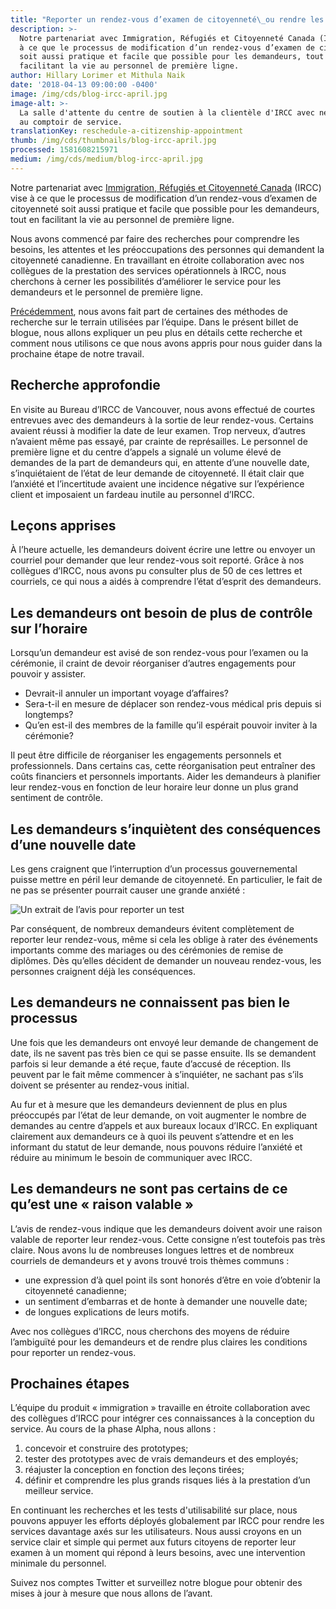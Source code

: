 ```yaml
---
title: "Reporter un rendez-vous d’examen de citoyenneté\_ou rendre les demandeurs et le personnel de première ligne autonomes"
description: >-
  Notre partenariat avec Immigration, Réfugiés et Citoyenneté Canada (IRCC) vise
  à ce que le processus de modification d’un rendez-vous d’examen de citoyenneté
  soit aussi pratique et facile que possible pour les demandeurs, tout en
  facilitant la vie au personnel de première ligne. 
author: Hillary Lorimer et Mithula Naik
date: '2018-04-13 09:00:00 -0400'
image: /img/cds/blog-ircc-april.jpg
image-alt: >-
  La salle d'attente du centre de soutien à la clientèle d'IRCC avec neuf places
  au comptoir de service.
translationKey: reschedule-a-citizenship-appointment
thumb: /img/cds/thumbnails/blog-ircc-april.jpg
processed: 1581608215971
medium: /img/cds/medium/blog-ircc-april.jpg
---
```


Notre partenariat avec [Immigration, Réfugiés et Citoyenneté Canada](https://www.canada.ca/fr/immigration-refugies-citoyennete.html) (IRCC) vise à ce que le processus de modification d’un rendez-vous d’examen de citoyenneté soit aussi pratique et facile que possible pour les demandeurs, tout en facilitant la vie au personnel de première ligne.

Nous avons commencé par faire des recherches pour comprendre les besoins, les attentes et les préoccupations des personnes qui demandent la citoyenneté canadienne. En travaillant en étroite collaboration avec nos collègues de la prestation des services opérationnels à IRCC, nous cherchons à cerner les possibilités d’améliorer le service pour les demandeurs et le personnel de première ligne.

[Précédemment](https://numerique.canada.ca/2017/10/24/circonscrire-un-probleme-de-conception/), nous avons fait part de certaines des méthodes de recherche sur le terrain utilisées par l’équipe. Dans le présent billet de blogue, nous allons expliquer un peu plus en détails cette recherche et comment nous utilisons ce que nous avons appris pour nous guider dans la prochaine étape de notre travail.

## Recherche approfondie

En visite au Bureau d’IRCC  de Vancouver, nous avons effectué de courtes entrevues avec des demandeurs à la sortie de leur rendez-vous. Certains avaient réussi à modifier la date de leur examen. Trop nerveux, d’autres n’avaient même pas essayé, par crainte de représailles. Le personnel de première ligne et du centre d’appels a signalé un volume élevé de demandes de la part de demandeurs qui, en attente d’une nouvelle date, s’inquiétaient de l’état de leur demande de citoyenneté. Il était clair que l’anxiété et l’incertitude avaient une incidence négative sur l’expérience client et imposaient un fardeau inutile au personnel d’IRCC.

## Leçons apprises

À l’heure actuelle, les demandeurs doivent écrire une lettre ou envoyer un courriel pour demander que leur rendez-vous soit reporté. Grâce à nos collègues d’IRCC, nous avons pu consulter plus de 50 de ces lettres et courriels, ce qui nous a aidés à comprendre l’état d’esprit des demandeurs.

## Les demandeurs ont besoin de plus de contrôle sur l’horaire

Lorsqu’un demandeur est avisé de son rendez-vous pour l’examen ou la cérémonie, il craint de devoir réorganiser d’autres engagements pour pouvoir y assister.

* Devrait-il annuler un important voyage d’affaires?
* Sera-t-il en mesure de déplacer son rendez-vous médical pris depuis si longtemps?
* Qu’en est-il des membres de la famille qu’il espérait pouvoir inviter à la cérémonie?

Il peut être difficile de réorganiser les engagements personnels et professionnels. Dans certains cas, cette réorganisation peut entraîner des coûts financiers et personnels importants. Aider les demandeurs à planifier leur rendez-vous en fonction de leur horaire leur donne un plus grand sentiment de contrôle.

## Les demandeurs s’inquiètent des conséquences d’une nouvelle date

Les gens craignent que l’interruption d’un processus gouvernemental puisse mettre en péril leur demande de citoyenneté. En particulier, le fait de ne pas se présenter pourrait causer une grande anxiété&nbsp;:

<img alt="Un extrait de l’avis pour reporter un test" src="/img/cds/french-02.svg">

Par conséquent, de nombreux demandeurs évitent complètement de reporter leur rendez-vous, même si cela les oblige à rater des événements importants comme des mariages ou des cérémonies de remise de diplômes. Dès qu’elles décident de demander un nouveau rendez-vous, les personnes craignent déjà les conséquences.

## Les demandeurs ne connaissent pas bien le processus

Une fois que les demandeurs ont envoyé leur demande de changement de date, ils ne savent pas très bien ce qui se passe ensuite. Ils se demandent parfois si leur demande a été reçue, faute d’accusé de réception. Ils peuvent par le fait même commencer à s’inquiéter, ne sachant pas s’ils doivent se présenter au rendez-vous initial.

Au fur et à mesure que les demandeurs deviennent de plus en plus préoccupés par l’état de leur demande, on voit augmenter le nombre de demandes au centre d’appels et aux bureaux locaux d’IRCC. En expliquant clairement aux demandeurs  ce à quoi ils peuvent s’attendre et en les informant du statut de leur demande, nous pouvons réduire l’anxiété et réduire au minimum le besoin de communiquer avec IRCC.

## Les demandeurs ne sont pas certains de ce qu’est une «&nbsp;raison valable&nbsp;»

L’avis de rendez-vous indique que les demandeurs doivent avoir une raison valable de reporter leur rendez-vous. Cette consigne n’est toutefois pas très claire. Nous avons lu de nombreuses longues lettres et de nombreux courriels de demandeurs et y avons trouvé trois thèmes communs&nbsp;:

* une expression d’à quel point ils sont honorés d’être en voie d’obtenir la citoyenneté canadienne;
* un sentiment d’embarras et de honte à demander une nouvelle date;
* de longues explications de leurs motifs.

Avec nos collègues d’IRCC, nous cherchons des moyens de réduire l’ambiguïté pour les demandeurs et de rendre plus claires les conditions pour reporter un rendez-vous.

## Prochaines étapes
L’équipe du produit «&nbsp;immigration&nbsp;» travaille en étroite collaboration avec des collègues d’IRCC pour intégrer ces connaissances à la conception du service. Au cours de la phase Alpha, nous allons&nbsp;:

1. concevoir et construire des prototypes;
2. tester des prototypes avec de vrais demandeurs et des employés;
3. réajuster la conception en fonction des leçons tirées;
4. définir et comprendre les plus grands risques liés à la prestation d’un meilleur service.

En continuant les recherches et les tests d'utilisabilité sur place, nous pouvons appuyer les efforts déployés globalement par IRCC pour rendre les services davantage axés sur les utilisateurs. Nous aussi croyons en un service clair et simple qui permet aux futurs citoyens de reporter leur examen à un moment qui répond à leurs besoins, avec une intervention minimale du personnel.

Suivez nos comptes Twitter et surveillez notre blogue pour obtenir des mises à jour à mesure que nous allons de l’avant.



